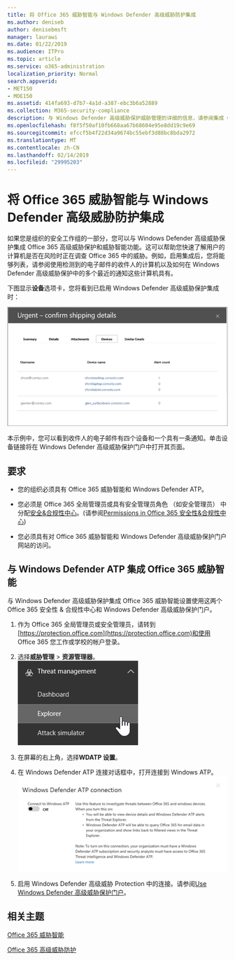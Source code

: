 ```yaml
---
title: 将 Office 365 威胁智能与 Windows Defender 高级威胁防护集成
ms.author: deniseb
author: denisebmsft
manager: laurawi
ms.date: 01/22/2019
ms.audience: ITPro
ms.topic: article
ms.service: o365-administration
localization_priority: Normal
search.appverid:
- MET150
- MOE150
ms.assetid: 414fa693-d7b7-4a1d-a387-ebc3b6a52889
ms.collection: M365-security-compliance
description: 与 Windows Defender 高级威胁保护威胁管理的详细的信息，请参阅集成 Office 365 高级威胁保护。
ms.openlocfilehash: f8f5f50af10fb668aa67b68604e95e8dd19c9e69
ms.sourcegitcommit: efccf5b4f22d34a9674bc55ebf3d88bc8bda2972
ms.translationtype: MT
ms.contentlocale: zh-CN
ms.lasthandoff: 02/14/2019
ms.locfileid: "29995203"
---
```

# <a name="integrate-office-365-threat-intelligence-with-windows-defender-advanced-threat-protection"></a>将 Office 365 威胁智能与 Windows Defender 高级威胁防护集成

如果您是组织的安全工作组的一部分，您可以与 Windows Defender 高级威胁保护集成 Office 365 高级威胁保护和威胁智能功能。这可以帮助您快速了解用户的计算机是否在风险时正在调查 Office 365 中的威胁。例如，启用集成后，您将能够列表，请参阅使用检测到的电子邮件的收件人的计算机以及如何在 Windows Defender 高级威胁保护中的多个最近的通知这些计算机具有。
  
下图显示**设备**选项卡，您将看到已启用 Windows Defender 高级威胁保护集成时： 
  
![启用 Windows Defender ATP 后，您可以看到计算机的通知的列表。](media/fec928ea-8f0c-44d7-80b9-a2e0a8cd4e89.PNG)
  
本示例中，您可以看到收件人的电子邮件有四个设备和一个具有一条通知。单击设备链接将在 Windows Defender 高级威胁保护门户中打开其页面。
  
## <a name="requirements"></a>要求

- 您的组织必须具有 Office 365 威胁智能和 Windows Defender ATP。
    
- 您必须是 Office 365 全局管理员或具有安全管理员角色 （如安全管理员） 中分配[安全&amp;合规性中心](https://protection.office.com)。(请参阅[Permissions in Office 365 安全性&amp;合规性中心](permissions-in-the-security-and-compliance-center.md))
    
- 您必须具有对 Office 365 威胁智能和 Windows Defender 高级威胁保护门户网站的访问。
    
## <a name="to-integrate-office-365-threat-intelligence-with-windows-defender-atp"></a>与 Windows Defender ATP 集成 Office 365 威胁智能

与 Windows Defender 高级威胁保护集成 Office 365 威胁智能设置使用这两个 Office 365 安全性 & 合规性中心和 Windows Defender 高级威胁保护门户。
  
1. 作为 Office 365 全局管理员或安全管理员，请转到[https://protection.office.com](https://protection.office.com)和使用 Office 365 您工作或学校的帐户登录。 
    
2. 选择**威胁管理** \> **资源管理器**。<br>![威胁管理菜单中的资源管理器](media/ThreatMgmt-Explorer-nav.png)<br>
    
3. 在屏幕的右上角，选择**WDATP 设置**。
    
4. 在 Windows Defender ATP 连接对话框中，打开连接到 Windows ATP。<br>![Windows Defender ATP 连接](media/Explorer-WDATPConnection-dialog.png)<br>
    
5. 启用 Windows Defender 高级威胁 Protection 中的连接。请参阅[Use Windows Defender 高级威胁保护门户](https://go.microsoft.com/fwlink/?linkid=859690)。

  
## <a name="related-topics"></a>相关主题

[Office 365 威胁智能](office-365-ti.md)
  
[Office 365 高级威胁防护](office-365-atp.md)
  

